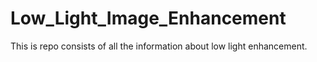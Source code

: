 # Low_Light_Image_Enhancement
This is repo consists of all the information about low light enhancement.
